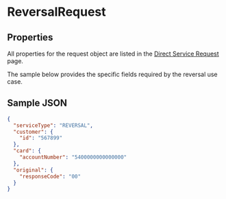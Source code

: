 # ReversalRequest

## Properties <a name="properties"></a>
All properties for the request object are listed in the [Direct Service Request](docs/models/DirectServiceRequest.md) page.

The sample below provides the specific fields required by the reversal use case.

## Sample JSON

```json
{
  "serviceType": "REVERSAL",
  "customer": {
    "id": "567899"
  },
  "card": {
    "accountNumber": "5400000000000000"
  },
  "original": {
    "responseCode": "00"
  }
}
```
